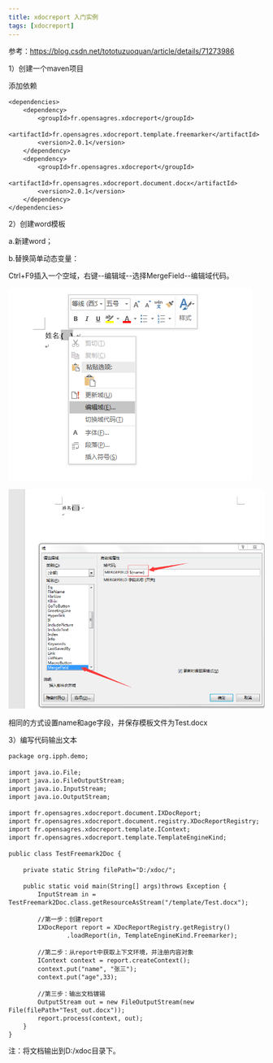 ```yaml
---
title: xdocreport 入门实例
tags: [xdocreport]
---
```


参考：https://blog.csdn.net/tototuzuoquan/article/details/71273986

1）创建一个maven项目

添加依赖

```
<dependencies>
    <dependency>
        <groupId>fr.opensagres.xdocreport</groupId>
        <artifactId>fr.opensagres.xdocreport.template.freemarker</artifactId>
        <version>2.0.1</version>
    </dependency>
    <dependency>
        <groupId>fr.opensagres.xdocreport</groupId>
        <artifactId>fr.opensagres.xdocreport.document.docx</artifactId>
        <version>2.0.1</version>
    </dependency>
</dependencies>
```

2）创建word模板

a.新建word；

b.替换简单动态变量：

Ctrl+F9插入一个空域，右键--编辑域--选择MergeField--编辑域代码。

![](/images/project/xdocreport/word/word-field.png)

![](/images/project/xdocreport/word/word-field-edit.png)

相同的方式设置name和age字段，并保存模板文件为Test.docx

3）编写代码输出文本

```
package org.ipph.demo;

import java.io.File;
import java.io.FileOutputStream;
import java.io.InputStream;
import java.io.OutputStream;

import fr.opensagres.xdocreport.document.IXDocReport;
import fr.opensagres.xdocreport.document.registry.XDocReportRegistry;
import fr.opensagres.xdocreport.template.IContext;
import fr.opensagres.xdocreport.template.TemplateEngineKind;

public class TestFreemark2Doc {
    
    private static String filePath="D:/xdoc/";
    
    public static void main(String[] args)throws Exception {
        InputStream in = TestFreemark2Doc.class.getResourceAsStream("/template/Test.docx");
        
        //第一步：创建report
        IXDocReport report = XDocReportRegistry.getRegistry()
                .loadReport(in, TemplateEngineKind.Freemarker);
        
        //第二步：从report中获取上下文环境，并注册内容对象
        IContext context = report.createContext();
        context.put("name", "张三");
        context.put("age",33);
        
        //第三步：输出文档镀锡
        OutputStream out = new FileOutputStream(new File(filePath+"Test_out.docx"));
        report.process(context, out);
    }
}
```

注：将文档输出到D:/xdoc目录下。